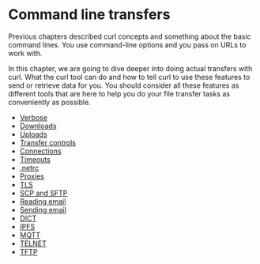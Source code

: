 # Command line transfers

Previous chapters described curl concepts and something about the basic
command lines. You use command-line options and you pass on URLs to work with.

In this chapter, we are going to dive deeper into doing actual transfers with
curl. What the curl tool can do and how to tell curl to use these features to
send or retrieve data for you. You should consider all these features as
different tools that are here to help you do your file transfer tasks as
conveniently as possible.

  * [Verbose](verbose/)
  * [Downloads](downloads/)
  * [Uploads](uploads.md)
  * [Transfer controls](transfers/)
  * [Connections](connections/)
  * [Timeouts](timeouts.md)
  * [.netrc](netrc.md)
  * [Proxies](proxies/)
  * [TLS](tls.md)
  * [SCP and SFTP](ssh/)
  * [Reading email](reademail.md)
  * [Sending email](smtp.md)
  * [DICT](dict.md)
  * [IPFS](ipfs.md)
  * [MQTT](mqtt.md)
  * [TELNET](telnet.md)
  * [TFTP](tftp.md)
